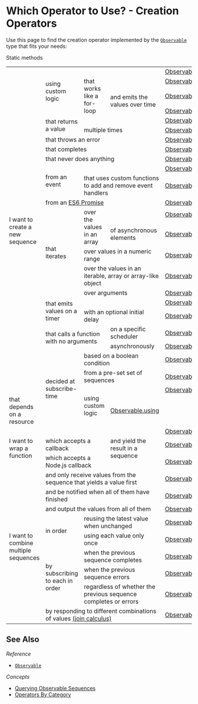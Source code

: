 # Which Operator to Use? - Creation Operators #

Use this page to find the creation operator implemented by the [`Observable`](https://github.com/Reactive-Extensions/RxJS/blob/master/doc/api/core/observable.md) type that fits your needs:

<table>
<thead>Static methods</thead>
<tbody>
    <!-- Observable factories -->
    <tr>
        <td rowspan="24">I want to create a new sequence</td>
        <td rowspan="4">using custom logic</td>
        <td colspan="2"></td>
        <td>
            <a href="https://github.com/Reactive-Extensions/RxJS/blob/master/doc/api/core/operators/create.md">Observable.create</a>
        </td>
    </tr>
    <tr>
        <td rowspan="3">that works like a for-loop</td>
        <td></td>
        <td><a href="https://github.com/Reactive-Extensions/RxJS/blob/master/doc/api/core/operators/generate.md">Observable.generate</a></td>
    </tr>
    <tr>
        <td rowspan="2">and emits the values over time</td>
        <td><a href="https://github.com/Reactive-Extensions/RxJS/blob/master/doc/api/core/operators/generatewithrelativetime.md">Observable.generateWithRelativeTime</a></td>
    </tr>
    <tr>
        <td><a href="https://github.com/Reactive-Extensions/RxJS/blob/master/doc/api/core/operators/generatewithabsolutetime.md">Observable.generateWithAbsoluteTime</a></td>
    </tr>
    <tr>
        <td rowspan="2">that returns a value</td>
        <td colspan="2"></td>
        <td>
            <a href="https://github.com/Reactive-Extensions/RxJS/blob/master/doc/api/core/operators/return.md">Observable.return</a>
        </td>
    </tr>
    <tr>
        <td colspan="2">multiple times</td>
        <td><a href="https://github.com/Reactive-Extensions/RxJS/blob/master/doc/api/core/operators/repeat.md">Observable.repeat</a></td>
    </tr>
    <tr>
        <td colspan="3">that throws an error</td>
        <td><a href="https://github.com/Reactive-Extensions/RxJS/blob/master/doc/api/core/operators/throw.md">Observable.throw</a></td>
    </tr>
    <tr>
        <td colspan="3">that completes</td>
        <td><a href="https://github.com/Reactive-Extensions/RxJS/blob/master/doc/api/core/operators/empty.md">Observable.empty</a></td>
    </tr>
    <tr>
        <td colspan="3">that never does anything</td>
        <td><a href="https://github.com/Reactive-Extensions/RxJS/blob/master/doc/api/core/operators/never.md">Observable.never</a></td>
    </tr>
    <tr>
        <td rowspan="2">from an event</td>
        <td colspan="2"></td>
        <td><a href="https://github.com/Reactive-Extensions/RxJS/blob/master/doc/api/core/operators/fromevent.md">Observable.fromEvent</a></td>
    </tr>
    <tr>
        <td colspan="2">that uses custom functions to add and remove event handlers</td>
        <td><a href="https://github.com/Reactive-Extensions/RxJS/blob/master/doc/api/core/operators/fromeventpattern.md">Observable.fromEventPattern</a></td>
    </tr>
    <tr>
        <td colspan="3">from an <a title="ES6 Promise" href="https://www.promisejs.org">ES6 Promise</a></td>
        <td><a href="https://github.com/Reactive-Extensions/RxJS/blob/master/doc/api/core/operators/frompromise.md">Observable.fromPromise</a></td>
    </tr>
    <tr>
        <td rowspan="5">that iterates</td>
        <td rowspan="2">over the values in an array</td>
        <td></td>
        <td>
            <a href="https://github.com/Reactive-Extensions/RxJS/blob/master/doc/api/core/operators/fromarray.md">Observable.fromArray</a><br>
        </td>
    </tr>
    <tr>
        <td>of asynchronous elements</td>
        <td><a href="https://github.com/Reactive-Extensions/RxJS/blob/master/doc/api/core/operators/rxobservableforsources-resultselector">Observable.for</a></td>
    </tr>
    <tr>
        <td colspan="2">over values in a numeric range</td>
        <td><a href="https://github.com/Reactive-Extensions/RxJS/blob/master/doc/api/core/operators/">Observable.range</a></td>
    </tr>
    <tr>
        <td colspan="2">over the values in an iterable, array or array-like object</a></td>
        <td><a href="https://github.com/Reactive-Extensions/RxJS/blob/master/doc/api/core/operators/from.md">Observable.from</a></td>
    </tr>
    <tr>
        <td colspan="2">over arguments</a></td>
        <td><a href="https://github.com/Reactive-Extensions/RxJS/blob/master/doc/api/core/operators/of.md">Observable.of</a></td>
    </tr>
    <tr>
        <td rowspan="2">that emits values on a timer</td>
        <td colspan="2"></td>
        <td><a href="https://github.com/Reactive-Extensions/RxJS/blob/master/doc/api/core/operators/interval.md">Observable.interval</a></td>
    </tr>
    <tr>
        <td colspan="2">with an optional initial delay</td>
        <td><a href="https://github.com/Reactive-Extensions/RxJS/blob/master/doc/api/core/operators/timer.md">Observable.timer</a></td>
    </tr>
    <tr>
        <td rowspan="2" colspan="2">that calls a function with no arguments</td>
        <td>on a specific scheduler</td>
        <td>
            <a href="https://github.com/Reactive-Extensions/RxJS/blob/master/doc/api/core/operators/start.md">Observable.start</a>
        </td>
    </tr>
    <tr>
        <td>asynchronously</td>
        <td>
            <a href="https://github.com/Reactive-Extensions/RxJS/blob/master/doc/api/core/operators/startasync.md">Observable.startAsync</a>
        </td>
    </tr>
    <tr>
        <td rowspan="4">decided at subscribe-time</td>
        <td colspan="2">based on a boolean condition</td>
        <td><a href="https://github.com/Reactive-Extensions/RxJS/blob/master/doc/api/core/operators/if.md">Observable.if</a></td>
    </tr>
    <tr>
        <td colspan="2">from a pre-set set of sequences</td>
        <td><a href="https://github.com/Reactive-Extensions/RxJS/blob/master/doc/api/core/operators/case.md">Observable.case</a></td>
    </tr>
    <tr>
        <td colspan="1" rowspan="2">using custom logic</td>
        <td></td>
        <td><a href="https://github.com/Reactive-Extensions/RxJS/blob/master/doc/api/core/operators/defer.md">Observable.defer</a></td>
    </tr>
    <tr>
        <td>that depends on a resource</td>
        <td><a href="https://github.com/Reactive-Extensions/RxJS/blob/master/doc/api/core/operators/using.md">Observable.using</a></td>
    </tr>
    <!-- Function factories -->
    <tr>
        <td rowspan="3">I want to wrap a function</td>
        <td colspan="2"></td>
        <td rowspan="3">and yield the result in a sequence</td>
        <td><a href="https://github.com/Reactive-Extensions/RxJS/blob/master/doc/api/core/operators/toasync.md">Observable.toAsync</a></td>
    </tr>
        <td colspan="2">which accepts a callback</td>
        <td><a href="https://github.com/Reactive-Extensions/RxJS/blob/master/doc/api/core/operators/fromcallback.md">Observable.fromCallback</a></td>
    </tr>
    <tr>
        <td colspan="2">which accepts a Node.js callback</td>
        <td><a href="https://github.com/Reactive-Extensions/RxJS/blob/master/doc/api/core/operators/fromnodecallback.md">Observable.fromNodeCallback</a></td>
    </tr>
    <!-- Flatteners -->
    <tr>
        <td rowspan="30">I want to combine multiple sequences</td>
        <td colspan="3">and only receive values from the sequence that yields a value first</td>
        <td><a href="https://github.com/Reactive-Extensions/RxJS/blob/master/doc/api/core/operators/amb.md">Observable.amb</a></td>
    </tr>
    <tr>
        <td colspan="3">and be notified when all of them have finished</td>
        <td><a href="https://github.com/Reactive-Extensions/RxJS/blob/master/doc/api/core/operators/forkjoin.md">Observable.forkJoin</a></td>
    </tr>
    <tr>
        <td colspan="3">and output the values from all of them</td>
        <td><a href="https://github.com/Reactive-Extensions/RxJS/blob/master/doc/api/core/operators/merge.md">Observable.merge</a></td>
    </tr>
    <tr>
        <td rowspan="2">in order</td>
        <td colspan="2">reusing the latest value when unchanged</td>
        <td><a href="https://github.com/Reactive-Extensions/RxJS/blob/master/doc/api/core/operators/operators/combinelatest.md">Observable.combineLatest</a></td>
    </tr>
    <tr>
        <td colspan="2">using each value only once</td>
        <td><a href="https://github.com/Reactive-Extensions/RxJS/blob/master/doc/api/core/operators/operators/zip.md">Observable.zip</a></td>
    </tr>
    <tr>
        <td rowspan="3">by subscribing to each in order</td>
        <td colspan="2">when the previous sequence completes</td>
        <td><a href="https://github.com/Reactive-Extensions/RxJS/blob/master/doc/api/core/operators/operators/concat.md">Observable.concat</a></td>
    </tr>
    <tr>
        <td colspan="2">when the previous sequence errors</td>
        <td><a href="https://github.com/Reactive-Extensions/RxJS/blob/master/doc/api/core/operators/operators/catch.md">Observable.catch</a></td>
    </tr>
    <tr>
        <td colspan="2">regardless of whether the previous sequence completes or errors</td>
        <td><a href="https://github.com/Reactive-Extensions/RxJS/blob/master/doc/api/core/operators/onerrorresumenext.md">Observable.onErrorResumeNext</a></td>
    </tr>
    <tr>
        <td colspan="3">by responding to different combinations of values <a href="http://en.wikipedia.org/wiki/Join-calculus">(join calculus)</a></td>
        <td><a href="https://github.com/Reactive-Extensions/RxJS/blob/master/doc/api/core/operators/when.md">Observable.when</a></td>
    </tr>
</tbody></table>

## See Also ##

*Reference*
 - [`Observable`](https://github.com/Reactive-Extensions/RxJS/blob/master/doc/api/core/observable.md)

*Concepts*
- [Querying Observable Sequences](querying.md)
- [Operators By Category](categories.md)
